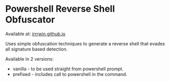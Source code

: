 # Powershell Reverse Shell Obfuscator

Available at: [irrrwin.github.io](https://irrrwin.github.io/)

Uses simple obfuscation techniques to generate a reverse shell that evades all signature based detection.

Available in 2 versions: 
- vanilla - to be used straight from powershell prompt.
- prefixed - includes call to powershell in the command.
